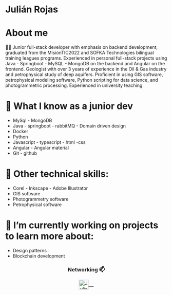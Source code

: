 <!--
**JulianGeo/JulianGeo** is a ✨ _special_ ✨ repository because its `README.md` (this file) appears on your GitHub profile.

Here are some ideas to get you started:

- 🔭 I’m currently working on ...
- 🌱 I’m currently learning ...
- 👯 I’m looking to collaborate on ...
- 🤔 I’m looking for help with ...
- 💬 Ask me about ...
- 📫 How to reach me: ...
- 😄 Pronouns: ...
- ⚡ Fun fact: ...
-->


# Julián Rojas

# About me
:man_technologist: Junior full-stack developer with emphasis on backend development, graduated from the MisiónTIC2022 and SOFKA Technologies bilingual training leagues programs. Experienced in personal full-stack projects using Java - Springboot - MySQL - MongoDB on the backend and Angular on the frontend. Geologist with over 3 years of experience in the Oil & Gas industry and petrophysical study of deep aquifers. Proficient in using GIS software, petrophysical modeling software, Python scripting for data science, and photogrammetric processing. Experienced in university teaching.


# 🤔 What I know as a junior dev
  - MySql - MongoDB
  - Java - springboot - rabbitMQ - Domain driven design
  - Docker
  - Python
  - Javascript - typescript - html -css
  - Angular - Angular material
  - Git - github

# 🔭 Other technical skills:
  - Corel - Inkscape - Adobe Illustrator
  - GIS software
  - Photogrammetry software 
  - Petrophysical software

# 🌱 I’m currently working on projects to learn more about:
  - Design patterns
  - Blockchain development


<!--
**danielsanchez93** is a ✨ _special_ ✨ guy.
- ⚡ Fun fact: ...
-->


<div align="center">
  <h3 align="center">Networking 📫</h3> 
</div>
<p align="center">
 <a href="https://www.linkedin.com/in/julian-rojas-geologist-developer/" target="blank">
  <img align="center" alt="Julian's LinkedIn" width="30px" src="https://www.vectorlogo.zone/logos/linkedin/linkedin-icon.svg" /> &nbsp; &nbsp;
 </a>
</p>
<br/>
<p>
